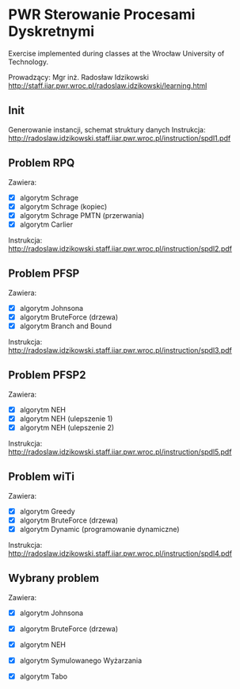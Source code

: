 # PWR Sterowanie Procesami Dyskretnymi
Exercise implemented during classes at the Wrocław University of Technology.

Prowadzący: Mgr inż. Radosław Idzikowski
http://staff.iiar.pwr.wroc.pl/radoslaw.idzikowski/learning.html

## Init
Generowanie instancji, schemat struktury danych
Instrukcja:  http://radoslaw.idzikowski.staff.iiar.pwr.wroc.pl/instruction/spdl1.pdf

## Problem RPQ
Zawiera:
- [X] algorytm Schrage
- [X] algorytm Schrage (kopiec)
- [X] algorytm Schrage PMTN (przerwania)
- [X] algorytm Carlier

Instrukcja:  http://radoslaw.idzikowski.staff.iiar.pwr.wroc.pl/instruction/spdl2.pdf

## Problem PFSP
Zawiera:
- [X] algorytm Johnsona
- [X] algorytm BruteForce (drzewa)
- [X] algorytm Branch and Bound

Instrukcja:  http://radoslaw.idzikowski.staff.iiar.pwr.wroc.pl/instruction/spdl3.pdf


## Problem PFSP2
Zawiera:
- [X] algorytm NEH
- [X] algorytm NEH (ulepszenie 1)
- [X] algorytm NEH (ulepszenie 2)

Instrukcja:  http://radoslaw.idzikowski.staff.iiar.pwr.wroc.pl/instruction/spdl5.pdf


## Problem wiTi
Zawiera:
- [X] algorytm Greedy
- [X] algorytm BruteForce (drzewa)
- [X] algorytm Dynamic (programowanie dynamiczne)

Instrukcja:  http://radoslaw.idzikowski.staff.iiar.pwr.wroc.pl/instruction/spdl4.pdf

## Wybrany problem
Zawiera:
- [X] algorytm Johnsona
- [X] algorytm BruteForce (drzewa)
- [X] algorytm NEH
- [X] algorytm Symulowanego Wyżarzania
- [X] algorytm Tabo


